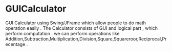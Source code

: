 # GUICalculator
GUI Calculator using Swing/JFrame which allow people to do math operation easily . The Calculator consists of GUI and logical part , which perform computation . we can perform operations like Addition,Subtraction,Multiplication,Division,Square,Squareroor,Reciprocal,Precentage .
